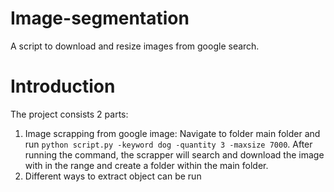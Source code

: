 # Image-segmentation

A script to download and resize images from google search. 

# Introduction

The project consists 2 parts:

1. Image scrapping from google image: Navigate to folder main folder and run ```python script.py -keyword dog -quantity 3 -maxsize 7000```. After running the command, the scrapper will
search and download the image with in the range and create a folder within the main folder.<br />
2. Different ways to extract object can be run<br />

